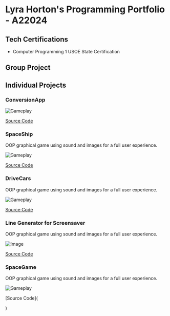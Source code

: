 # Lyra Horton's Programming Portfolio - A22024

## Tech Certifications
* Computer Programming 1 USOE State Certification


## Group Project

## Individual Projects

### ConversionApp

![Gameplay](https://github.com/lyraeho/Programming-Portfolio/assets/142616800/87b79493-e758-403b-b50a-212c2548b240)

[Source Code]()

### SpaceShip
OOP graphical game using sound and images for a full user experience.

![Gameplay]()

[Source Code]()

### DriveCars
OOP graphical game using sound and images for a full user experience.

![Gameplay](https://github.com/lyraeho/Programming-Portfolio/assets/142616800/7cf2b5f5-80ef-4a9d-bb90-23eb6e2315b5)

[Source Code]()

### Line Generator for Screensaver
OOP graphical game using sound and images for a full user experience.

![Image](https://github.com/lyraeho/Programming-Portfolio/assets/142616800/25b9bd3c-ed49-487c-989e-fa8ae1a3946b)


[Source Code]()

### SpaceGame
OOP graphical game using sound and images for a full user experience.

![Gameplay]()

[Source Code](













)
